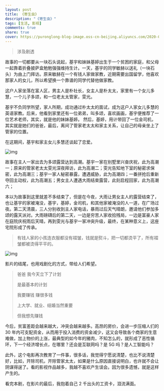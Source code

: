 ```yaml
---
layout: post
title: 《寄生虫》
description: "《寄生虫》"
tags: [生活, 影视]
comments: true
share: true
cover: https://puronglong-blog-image.oss-cn-beijing.aliyuncs.com/2020-01-12-102129.jpg
---
```


> 涉及剧透

<!-- more -->

故事的一切都要从一块石头说起，基宇和妹妹基婷出生于一个贫困的家庭，和父母一起靠着折叠披萨盒勉勉强强维持生计。一天，基宇的同学敏赫以送礼（一块石头）为由上门拜访。原来敏赫在一个有钱人家做家教，近期需要出国留学，他喜欢那家人的女儿，所以希望换一个靠谱的同学代替他做家教。

这户人家坐落在富人区，男主人是朴社长，女主人是朴太太，家里有一个女儿多慧，一个儿子多颂，和一位老太太管家，雯光。

基宇不负同学所望，家人所期，成功通过朴太太的面试，成为这户人家女儿多慧的英语家教。后来，他看到家里还有一位弟弟，叫多颂，喜欢画画，基宇便推荐了一位艺术老师，其实，就是他的妹妹基婷。 然后，基婷，用计带回了一位金司机，其实就是她们的爸爸，最后，离间了管家老太太和家主关系，让自己的母亲坐上了管家的位置。

在这期间，基宇和家主女儿多慧还谈起了恋爱。

![img](https://puronglong-blog-image.oss-cn-beijing.aliyuncs.com/2020-01-13-122637.jpg)

故事在主人一家出去为多颂露营达到高潮。基宇一家在别墅里兴奋庆祝，此为高潮一；原来的管家老太太雯光深夜拜访，此为高潮二；雯光告知地下室的秘密求保密，此为高潮三；基宇一家人秘密暴露，遭遇威胁，此为高潮四；一番拼抢后重新夺回主动权，此为高潮五；男女主人遭遇大雨结束露营，此刻启程回家，此为高潮六；

本以为故事到这里就差不多结束了，但是在今夜，大雨让男女主人的露营结束了，也让基宇的家被淹没，基宇，基婷，金司机，和其他家被淹没的人一道，在广场过夜。第二天清晨，三人分别收到主人家电话，暴雨过后天气晴朗，邀请他们参加多颂的露天派对。大雨磅礴后的第二天，一边是穷苦人家收拾残局，一边是富豪人家在庭院庆祝雨后天晴，再到雯光与基宇一家冲突升级，最终，在某种意义上，这座宅院形成了传承。

> 有钱人家的小孩连衣服都没有褶皱，钱就是熨斗，把一切都烫平了，所有褶皱都被烫得平平的。

![img](https://puronglong-blog-image.oss-cn-beijing.aliyuncs.com/2020-01-13-121548.jpg)

影片的结尾，也用戏剧化的方式，带给人们希望。

> 爸爸 我今天立下了计划
> 
> 是最基本的计划
> 
> 我要赚钱 赚很多钱
> 
> 上大学、就业、结婚当然重要
> 
> 但我想先赚钱

今后，贫富差距会越来越大，冲突会越来越多。高昂的房价，会进一步压缩人们的 30 年内可支配资金，从而用于投入消费的资金减少，这又会导致各个商家的生意难做，加上物价的上涨，最典型的如今年的猪肉，不知怎么的，就形成了恶性循环，下一个经济增长点，在哪里？还会是互联网吗？是 5G 吗？是人工智能吗？

此外，这个电影再次教育了一件事，很多话，我觉得宁愿说清楚，也比不说清楚好，比如，开除司机，开除管家太太，如果是什么原因直接说明白，也许就不会让阴谋得逞了。看的影视作品越多，我越不喜欢产生误会。因为很多遗憾，就是这样产生的。

看完本剧，在影片的最后，我抱着自己 2 千出头的工资卡，泪流满面。
